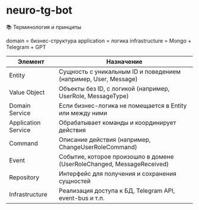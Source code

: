 # neuro-tg-bot

📚 Терминология и принципы

domain = бизнес-структура
application = логика
infrastructure = Mongo + Telegram + GPT

|Элемент|Назначение|
|-|-|
|Entity|Сущность с уникальным ID и поведением (например, User, Message)|
|Value Object|Объекты без ID, с логикой (например, UserRole, MessageType)|
|Domain Service|Если бизнес-логика не помещается в Entity или между ними|
|Application Service|Обрабатывает команды и координирует действия|
|Command|Описание действия (например, ChangeUserRoleCommand)|
|Event|Событие, которое произошло в домене (UserRoleChanged, MessageReceived)|
|Repository|Интерфейс для получения и сохранения сущностей|
|Infrastructure|Реализация доступа к БД, Telegram API, event-bus и т.п.|
